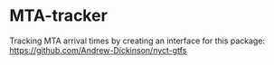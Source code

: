 # MTA-tracker
 Tracking MTA arrival times by creating an interface for this package:
 https://github.com/Andrew-Dickinson/nyct-gtfs
